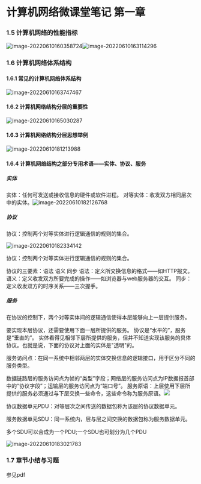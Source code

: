 # 计算机网络微课堂笔记 第一章

### 1.5 计算机网络的性能指标

![image-20220610160358724](E:\课件\新建文件夹\计算机网络微课堂\ComputerNetworkNotes\计算机网络微课堂笔记.assets\image-20220610160358724.png)![image-20220610163114296](E:\课件\新建文件夹\计算机网络微课堂\ComputerNetworkNotes\计算机网络微课堂笔记.assets\image-20220610163114296.png)



### 1.6 计算机网络体系结构

#### 1.6.1 常见的计算机网络体系结构

![image-20220610163747467](E:\课件\新建文件夹\计算机网络微课堂\ComputerNetworkNotes\计算机网络微课堂笔记.assets\image-20220610163747467.png)

#### 1.6.2 计算机网络结构分层的重要性

![image-20220610165030287](E:\课件\新建文件夹\计算机网络微课堂\ComputerNetworkNotes\计算机网络微课堂笔记.assets\image-20220610165030287.png)

#### 1.6.3 计算机网络结构分层思想举例

![image-20220610181213988](E:\课件\新建文件夹\计算机网络微课堂\ComputerNetworkNotes\计算机网络微课堂笔记.assets\image-20220610181213988.png)

#### 1.6.4 计算机网络结构之部分专用术语——实体、协议、服务

##### 实体

实体：任何可发送或接收信息的硬件或软件进程。
对等实体：收发双方相同层次中的实体。![image-20220610182126768](E:\课件\新建文件夹\计算机网络微课堂\ComputerNetworkNotes\计算机网络微课堂笔记.assets\image-20220610182126768.png)

##### 协议

协议：控制两个对等实体进行逻辑通信的规则的集合。

![image-20220610182334142](E:\课件\新建文件夹\计算机网络微课堂\ComputerNetworkNotes\计算机网络微课堂笔记.assets\image-20220610182334142.png)

协议：控制两个对等实体进行逻辑通信的规则的集合。

协议的三要素：语法 语义 同步
语法：定义所交换信息的格式——如HTTP报文。
语义：定义收发双方所要完成的操作——如浏览器与web服务器的交互。
同步：定义收发双方的时序关系——三次握手。

##### 服务

在协议的控制下，两个对等实体间的逻辑通信使得本层能够向上一层提供服务。

要实现本层协议，还需要使用下面一层所提供的服务。
协议是“水平的”，服务是“垂直的”。
实体看得见相邻下层所提供的服务，但并不知道实现该服务的具体协议。也就是说，下面的协议对上面的实体是"透明"的。

服务访问点：在同一系统中相邻两层的实体交换信息的逻辑接口，用于区分不同的服务类型。

数据链路层的服务访问点为帧的“类型”字段；网络层的服务访问点为IP数据报首部中的“协议字段”；运输层的服务访问点为“端口号”。
服务原语：上层使用下层所提供的服务必须通过与下层交换一些命令，这些命令称为服务原语。![](E:\课件\新建文件夹\计算机网络微课堂\ComputerNetworkNotes\计算机网络微课堂笔记.assets\image-20220610182855643.png)

协议数据单元PDU：对等层次之间传送的数据包称为该层的协议数据单元。

服务数据单元SDU：同一系统内，层与层之间交换的数据包称为服务数据单元。

多个SDU可以合成为一个PDU;一个SDU也可划分为几个PDU

![image-20220610183021783](E:\课件\新建文件夹\计算机网络微课堂\ComputerNetworkNotes\计算机网络微课堂笔记.assets\image-20220610183021783.png)

### 1.7 章节小结与习题

参见pdf

